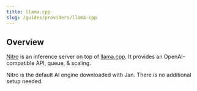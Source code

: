 ```yaml
---
title: llama.cpp
slug: /guides/providers/llama-cpp
---
```


<head>
    <title>llama.cpp - Jan Guides</title>
    <meta name="description" content="Learn about llama.cpp, the inference server used by Nitro, the default AI engine downloaded with Jan. Understand how Nitro provides an OpenAI-compatible API, queue, & scaling."/>
    <meta name="keywords" content="Jan AI, Jan, ChatGPT alternative, llama.cpp, Nitro, inference server, OpenAI-compatible API, queue, scaling"/>
    <meta property="og:title" content="llama.cpp - Jan Guides"/>
    <meta property="og:description" content="Learn about llama.cpp, the inference server used by Nitro, the default AI engine downloaded with Jan. Understand how Nitro provides an OpenAI-compatible API, queue, & scaling."/>
    <meta property="og:url" content="https://yourwebsite.com/guides/providers/llama-cpp"/>
    <meta name="twitter:card" content="summary"/>
    <meta name="twitter:title" content="llama.cpp - Jan Guides"/>
    <meta name="twitter:description" content="Learn about llama.cpp, the inference server used by Nitro, the default AI engine downloaded with Jan. Understand how Nitro provides an OpenAI-compatible API, queue, & scaling."/>
</head>

## Overview

[Nitro](https://github.com/janhq/nitro) is an inference server on top of [llama.cpp](https://github.com/ggerganov/llama.cpp). It provides an OpenAI-compatible API, queue, & scaling.

Nitro is the default AI engine downloaded with Jan. There is no additional setup needed.
